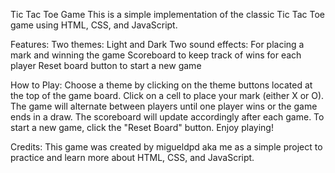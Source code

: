 Tic Tac Toe Game
This is a simple implementation of the classic Tic Tac Toe game using HTML, CSS, and JavaScript.

Features:
Two themes: Light and Dark
Two sound effects: For placing a mark and winning the game
Scoreboard to keep track of wins for each player
Reset board button to start a new game

How to Play:
Choose a theme by clicking on the theme buttons located at the top of the game board.
Click on a cell to place your mark (either X or O).
The game will alternate between players until one player wins or the game ends in a draw.
The scoreboard will update accordingly after each game.
To start a new game, click the "Reset Board" button.
Enjoy playing!

Credits:
This game was created by migueldpd aka me as a simple project to practice and learn more about HTML, CSS, and JavaScript.

